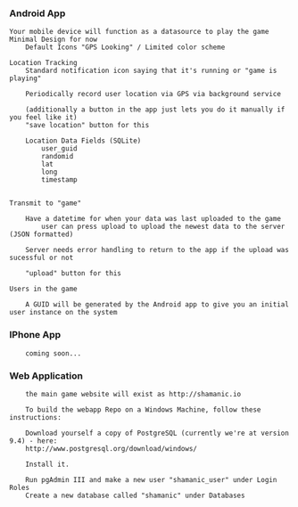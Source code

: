 ### Android App 
    Your mobile device will function as a datasource to play the game
    Minimal Design for now
        Default Icons "GPS Looking" / Limited color scheme

    Location Tracking
        Standard notification icon saying that it's running or "game is playing"

        Periodically record user location via GPS via background service

        (additionally a button in the app just lets you do it manually if you feel like it)
        "save location" button for this
        
        Location Data Fields (SQLite)
            user_guid
            randomid
            lat
            long
            timestamp


    Transmit to "game"

        Have a datetime for when your data was last uploaded to the game
            user can press upload to upload the newest data to the server (JSON formatted)

        Server needs error handling to return to the app if the upload was sucessful or not

        "upload" button for this

    Users in the game

        A GUID will be generated by the Android app to give you an initial user instance on the system
            
### IPhone App

        coming soon...
        
### Web Application
    
        the main game website will exist as http://shamanic.io
        
        To build the webapp Repo on a Windows Machine, follow these instructions:
        
        Download yourself a copy of PostgreSQL (currently we're at version 9.4) - here:
        http://www.postgresql.org/download/windows/
        
        Install it.
        
        Run pgAdmin III and make a new user "shamanic_user" under Login Roles
        Create a new database called "shamanic" under Databases
        
        
